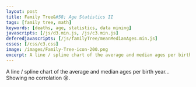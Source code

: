 ```yaml
---
layout: post
title: Family Tree&#58; Age Statistics II
tags: [family tree, math]
keywords: [deaths, age, statistics, data mining]
javascripts: [/js/d3.min.js, /js/c3.min.js]
deferedjavascripts: [/js/familyTree/meanMedianAges.min.js]
csses: [/css/c3.css]
image: /images/Family-Tree-icon-200.png
excerpt: A line / spline chart of the average and median ages per birth year... Showing no corrolation.
---
```


A line / spline chart of the average and median ages per birth year... Showing no corrolation :cry:.

<div id="meanMedianChart" style="width: 100%; height: 300px;"></div>
